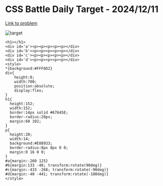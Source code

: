 # CSS Battle Daily Target - 2024/12/11

[Link to problem](https://cssbattle.dev/play/0hBcceIGrY0kjBSv8BK6)

![target](https://firebasestorage.googleapis.com/v0/b/cssbattleapp.appspot.com/o/user%2Fe6YbeBahWNPT7VpE2rE2p85byxa2%2Ftargets%2Ftarget_fEy7peV.png?alt=media)


```
<h1></h1>
<div id='a'><p><p><p><p><p></div>
<div id='b'><p><p><p><p><p></div>
<div id='c'><p><p><p><p><p></div>
<div id='d'><p><p><p><p><p></div>
<style>
*{background:#FFF6D2}
div{
    height:0;
    width:700;
    position:absolute;
    display:flex;
}
h1{
  height:152;
  width:152;
  border:14px solid #67645E;
  border-radius:20px;
  margin:60 102;
}
p{
  height:20;
  width:14;
  background:#E88933;
  border-radius:8px 8px 0 0;
  margin:0 16 0 0;
}
#a{margin:-260 125}
#b{margin:133 -48; transform:rotate(90deg)}
#c{margin:-433 -268; transform:rotate(-90deg)}
#d{margin:-40 -441; transform:rotate(-180deg)}
</style>
```
